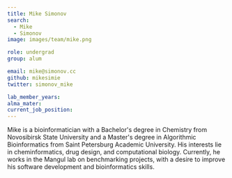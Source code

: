 ```yaml
---
title: Mike Simonov
search:
  - Mike
  - Simonov
image: images/team/mike.png

role: undergrad
group: alum

email: mike@simonov.cc
github: mikesimie
twitter: simonov_mike

lab_member_years: 
alma_mater: 
current_job_position: 
---
```


Mike is a bioinformatician with a Bachelor's degree in Chemistry from Novosibirsk State University and a Master's degree in Algorithmic Bioinformatics from Saint Petersburg Academic University. His interests lie in cheminformatics, drug design, and computational biology. Currently, he works in the Mangul lab on benchmarking projects, with a desire to improve his software development and bioinformatics skills.
